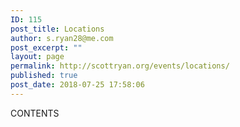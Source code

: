 ```yaml
---
ID: 115
post_title: Locations
author: s.ryan28@me.com
post_excerpt: ""
layout: page
permalink: http://scottryan.org/events/locations/
published: true
post_date: 2018-07-25 17:58:06
---
```

CONTENTS